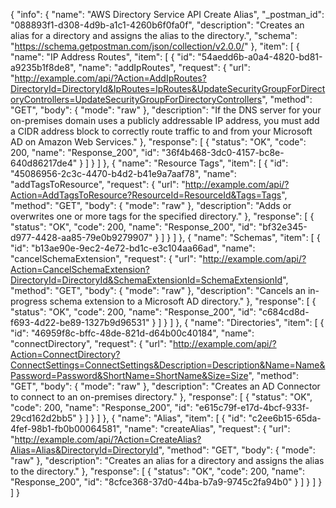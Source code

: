 {
  "info": {
    "name": "AWS Directory Service API Create Alias",
    "_postman_id": "088893f1-d308-4d9b-a1c1-4260b6f0fa0f",
    "description": "Creates an alias for a directory and assigns the alias to the directory.",
    "schema": "https://schema.getpostman.com/json/collection/v2.0.0/"
  },
  "item": [
    {
      "name": "IP Address Routes",
      "item": [
        {
          "id": "54aedd6b-a0a4-4820-bd81-a9235b1f8de8",
          "name": "addIpRoutes",
          "request": {
            "url": "http://example.com/api/?Action=AddIpRoutes?DirectoryId=DirectoryId&IpRoutes=IpRoutes&UpdateSecurityGroupForDirectoryControllers=UpdateSecurityGroupForDirectoryControllers",
            "method": "GET",
            "body": {
              "mode": "raw"
            },
            "description": "If the DNS server for your on-premises domain uses a publicly addressable IP address, you must add a CIDR address block to correctly route traffic to and from your Microsoft AD on Amazon Web Services."
          },
          "response": [
            {
              "status": "OK",
              "code": 200,
              "name": "Response_200",
              "id": "36f4b468-3dc0-4157-bc8e-640d86217de4"
            }
          ]
        }
      ]
    },
    {
      "name": "Resource Tags",
      "item": [
        {
          "id": "45086956-2c3c-4470-b4d2-b41e9a7aaf78",
          "name": "addTagsToResource",
          "request": {
            "url": "http://example.com/api/?Action=AddTagsToResource?ResourceId=ResourceId&Tags=Tags",
            "method": "GET",
            "body": {
              "mode": "raw"
            },
            "description": "Adds or overwrites one or more tags for the specified directory."
          },
          "response": [
            {
              "status": "OK",
              "code": 200,
              "name": "Response_200",
              "id": "bf32e345-d977-4428-aa85-79e0b9279907"
            }
          ]
        }
      ]
    },
    {
      "name": "Schemas",
      "item": [
        {
          "id": "b13ae90e-9ec2-4e72-bd1c-e3c104aa66ad",
          "name": "cancelSchemaExtension",
          "request": {
            "url": "http://example.com/api/?Action=CancelSchemaExtension?DirectoryId=DirectoryId&SchemaExtensionId=SchemaExtensionId",
            "method": "GET",
            "body": {
              "mode": "raw"
            },
            "description": "Cancels an in-progress schema extension to a Microsoft AD directory."
          },
          "response": [
            {
              "status": "OK",
              "code": 200,
              "name": "Response_200",
              "id": "c684cd8d-f693-4d22-be89-1327b9d96531"
            }
          ]
        }
      ]
    },
    {
      "name": "Directories",
      "item": [
        {
          "id": "46959f8c-bffc-48de-821d-d64b00c40184",
          "name": "connectDirectory",
          "request": {
            "url": "http://example.com/api/?Action=ConnectDirectory?ConnectSettings=ConnectSettings&Description=Description&Name=Name&Password=Password&ShortName=ShortName&Size=Size",
            "method": "GET",
            "body": {
              "mode": "raw"
            },
            "description": "Creates an AD Connector to connect to an on-premises directory."
          },
          "response": [
            {
              "status": "OK",
              "code": 200,
              "name": "Response_200",
              "id": "e615c79f-e17d-4bcf-933f-29cd162d2bb5"
            }
          ]
        }
      ]
    },
    {
      "name": "Alias",
      "item": [
        {
          "id": "c2ee6b15-65da-4fef-98b1-fb0b00064581",
          "name": "createAlias",
          "request": {
            "url": "http://example.com/api/?Action=CreateAlias?Alias=Alias&DirectoryId=DirectoryId",
            "method": "GET",
            "body": {
              "mode": "raw"
            },
            "description": "Creates an alias for a directory and assigns the alias to the directory."
          },
          "response": [
            {
              "status": "OK",
              "code": 200,
              "name": "Response_200",
              "id": "8cfce368-37d0-44ba-b7a9-9745c2fa94b0"
            }
          ]
        }
      ]
    }
  ]
}